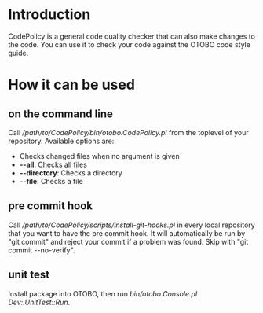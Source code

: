 # Introduction

CodePolicy is a general code quality checker that can also make changes to the code.
You can use it to check your code against the OTOBO code style guide.

# How it can be used

## on the command line

Call _/path/to/CodePolicy/bin/otobo.CodePolicy.pl_ from the toplevel of your repository. Available options are:

- Checks changed files when no argument is given
- **--all**: Checks all files
- **--directory**: Checks a directory
- **--file**: Checks a file

## pre commit hook 

Call _/path/to/CodePolicy/scripts/install-git-hooks.pl_ in every local repository that you want to have the pre commit hook.
It will automatically be run by "git commit" and reject your commit if a problem was found.
Skip with "git commit --no-verify".

## unit test

Install package into OTOBO, then run _bin/otobo.Console.pl Dev::UnitTest::Run_.

